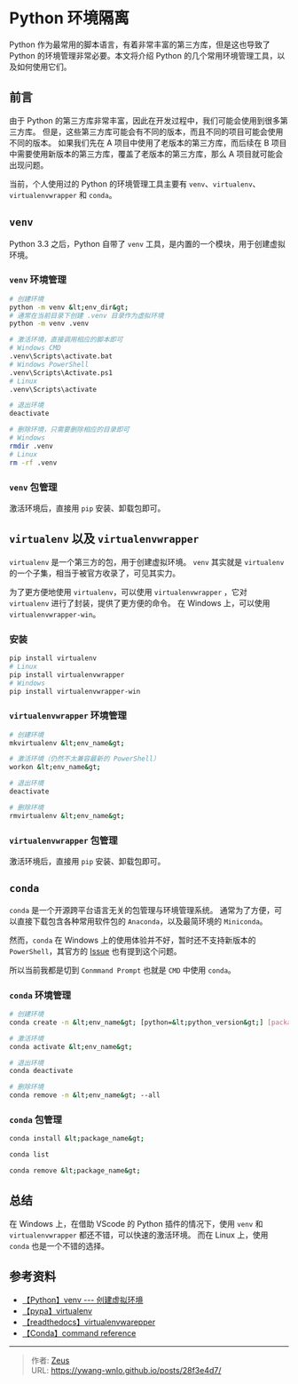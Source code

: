 # Python 环境隔离


Python 作为最常用的脚本语言，有着非常丰富的第三方库，但是这也导致了 Python 的环境管理非常必要。本文将介绍 Python 的几个常用环境管理工具，以及如何使用它们。

## 前言

由于 Python 的第三方库非常丰富，因此在开发过程中，我们可能会使用到很多第三方库。
但是，这些第三方库可能会有不同的版本，而且不同的项目可能会使用不同的版本。
如果我们先在 A 项目中使用了老版本的第三方库，而后续在 B 项目中需要使用新版本的第三方库，覆盖了老版本的第三方库，那么 A 项目就可能会出现问题。

当前，个人使用过的 Python 的环境管理工具主要有 `venv`、`virtualenv`、`virtualenvwrapper` 和 `conda`。

## `venv`

Python 3.3 之后，Python 自带了 `venv` 工具，是内置的一个模块，用于创建虚拟环境。

### `venv` 环境管理

```bash
# 创建环境
python -m venv &lt;env_dir&gt;
# 通常在当前目录下创建 .venv 目录作为虚拟环境
python -m venv .venv

# 激活环境，直接调用相应的脚本即可
# Windows CMD
.venv\Scripts\activate.bat
# Windows PowerShell
.venv\Scripts\Activate.ps1
# Linux
.venv\Scripts\activate

# 退出环境
deactivate

# 删除环境，只需要删除相应的目录即可
# Windows
rmdir .venv
# Linux
rm -rf .venv
```

### `venv` 包管理

激活环境后，直接用 `pip` 安装、卸载包即可。

## `virtualenv` 以及 `virtualenvwrapper`

`virtualenv` 是一个第三方的包，用于创建虚拟环境。
`venv` 其实就是 `virtualenv` 的一个子集，相当于被官方收录了，可见其实力。

为了更方便地使用 `virtualenv`，可以使用 `virtualenvwrapper` ，它对 `virtualenv` 进行了封装，提供了更方便的命令。
在 Windows 上，可以使用 `virtualenvwrapper-win`。

### 安装

```bash
pip install virtualenv
# Linux
pip install virtualenvwrapper
# Windows
pip install virtualenvwrapper-win
```

### `virtualenvwrapper` 环境管理

```bash
# 创建环境
mkvirtualenv &lt;env_name&gt;

# 激活环境（仍然不太兼容最新的 PowerShell）
workon &lt;env_name&gt;

# 退出环境
deactivate

# 删除环境
rmvirtualenv &lt;env_name&gt;
```

### `virtualenvwrapper` 包管理

激活环境后，直接用 `pip` 安装、卸载包即可。

## `conda`

`conda` 是一个开源跨平台语言无关的包管理与环境管理系统。
通常为了方便，可以直接下载包含各种常用软件包的 `Anaconda`，以及最简环境的 `Miniconda`。

然而，`conda` 在 Windows 上的使用体验并不好，暂时还不支持新版本的 `PowerShell`，其官方的 [Issue](https://github.com/conda/conda/issues/12094) 也有提到这个问题。

所以当前我都是切到 `Conmmand Prompt` 也就是 `CMD` 中使用 `conda`。

### `conda` 环境管理

```bash
# 创建环境
conda create -n &lt;env_name&gt; [python=&lt;python_version&gt;] [package_name]

# 激活环境
conda activate &lt;env_name&gt;

# 退出环境
conda deactivate

# 删除环境
conda remove -n &lt;env_name&gt; --all
```

### `conda` 包管理

```bash
conda install &lt;package_name&gt;

conda list

conda remove &lt;package_name&gt;
```

## 总结

在 Windows 上，在借助 VScode 的 Python 插件的情况下，使用 `venv` 和 `virtualenvwrapper` 都还不错，可以快速的激活环境。
而在 Linux 上，使用 `conda` 也是一个不错的选择。

## 参考资料

- [【Python】venv --- 创建虚拟环境](https://docs.python.org/zh-cn/3.11/library/venv.html)
- [【pypa】virtualenv](https://virtualenv.pypa.io/en/latest/)
- [【readthedocs】virtualenvwarepper](https://virtualenvwrapper.readthedocs.io/en/latest/)
- [【Conda】command reference](https://docs.conda.io/projects/conda/en/latest/commands/index.html)


---

> 作者: [Zeus](https://github.com/ywang-wnlo)  
> URL: https://ywang-wnlo.github.io/posts/28f3e4d7/  

